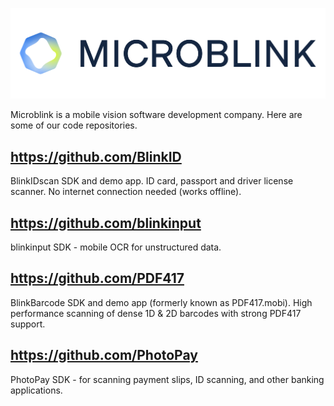 <p align="center" >
  <img src="https://raw.githubusercontent.com/microblink/about/master/microblink-logo.png" alt="microblink.com" title="microblink.com">
</p>

Microblink is a mobile vision software development company. Here are some of our code repositories.

## https://github.com/BlinkID

BlinkIDscan SDK and demo app. ID card, passport and driver license scanner. No internet connection needed (works offline).

## https://github.com/blinkinput

blinkinput SDK - mobile OCR for unstructured data.

## https://github.com/PDF417

BlinkBarcode SDK and demo app (formerly known as PDF417.mobi).
High performance scanning of dense 1D & 2D barcodes with strong PDF417 support. 

## https://github.com/PhotoPay

PhotoPay SDK - for scanning payment slips, ID scanning, and other banking applications.

